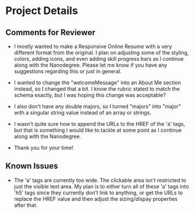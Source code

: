 # Project Details

## Comments for Reviewer

* I mostly wanted to make a Responsive Online Resume with a very different format from the original. I plan on adjusting some of the styling, colors, adding icons, and even adding skill progress bars as I continue along with the Nanodegree. Please let me know if you have any suggestions regarding this or just in general.

* I wanted to change the "welcomeMessage" into an About Me section instead, so I changed that a bit. I know the rubric stated to match the schema exactly, but I was hoping this change was acceptable?

* I also don't have any double majors, so I turned "majors" into "major" with a singular string value instead of an array or strings.

* I wasn't quite sure how to append the URLs to the HREF of the 'a' tags, but that is something I would like to tackle at some point as I continue along with the Nanodegree.

* Thank you for your time!

## Known Issues

* The 'a' tags are currently too wide. The clickable area isn't restricted to just the visible text area. My plan is to either turn all of these 'a' tags into 'h5' tags since they currently don't link to anything, or get the URLs to replace the HREF value and then adjust the sizing/dispay properties after that.
